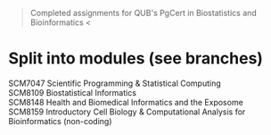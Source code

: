 > Completed assignments for QUB's PgCert in Biostatistics and Bioinformatics <

# Split into modules (see branches)  <br />
SCM7047 Scientific Programming & Statistical Computing <br />
SCM8109 Biostatistical Informatics <br />
SCM8148 Health and Biomedical Informatics and the Exposome <br />
SCM8159 Introductory Cell Biology & Computational Analysis for Bioinformatics (non-coding) <br />
